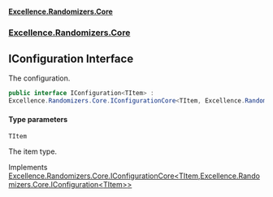 #### [Excellence.Randomizers.Core](Excellence.Randomizers.md 'Excellence.Randomizers')
### [Excellence.Randomizers.Core](Excellence.Randomizers.md#Excellence.Randomizers.Core 'Excellence.Randomizers.Core')

## IConfiguration<TItem> Interface

The configuration.

```csharp
public interface IConfiguration<TItem> :
Excellence.Randomizers.Core.IConfigurationCore<TItem, Excellence.Randomizers.Core.IConfiguration<TItem>>
```
#### Type parameters

<a name='Excellence.Randomizers.Core.IConfiguration_TItem_.TItem'></a>

`TItem`

The item type.

Implements [Excellence.Randomizers.Core.IConfigurationCore&lt;](IConfigurationCore_TItem,TConfiguration_.md 'Excellence.Randomizers.Core.IConfigurationCore<TItem,TConfiguration>')[TItem](IConfiguration_TItem_.md#Excellence.Randomizers.Core.IConfiguration_TItem_.TItem 'Excellence.Randomizers.Core.IConfiguration<TItem>.TItem')[,](IConfigurationCore_TItem,TConfiguration_.md 'Excellence.Randomizers.Core.IConfigurationCore<TItem,TConfiguration>')[Excellence.Randomizers.Core.IConfiguration&lt;](IConfiguration_TItem_.md 'Excellence.Randomizers.Core.IConfiguration<TItem>')[TItem](IConfiguration_TItem_.md#Excellence.Randomizers.Core.IConfiguration_TItem_.TItem 'Excellence.Randomizers.Core.IConfiguration<TItem>.TItem')[&gt;](IConfiguration_TItem_.md 'Excellence.Randomizers.Core.IConfiguration<TItem>')[&gt;](IConfigurationCore_TItem,TConfiguration_.md 'Excellence.Randomizers.Core.IConfigurationCore<TItem,TConfiguration>')
